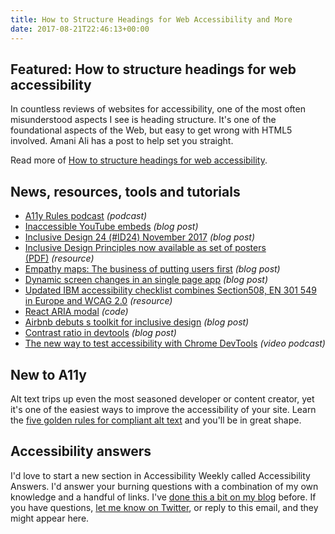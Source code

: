 ```yaml
---
title: How to Structure Headings for Web Accessibility and More
date: 2017-08-21T22:46:13+00:00
---
```


## Featured: How to structure headings for web accessibility

In countless reviews of websites for accessibility, one of the most often misunderstood aspects I see is heading structure. It's one of the foundational aspects of the Web, but easy to get wrong with HTML5 involved. Amani Ali has a post to help set you straight.

Read more of [How to structure headings for web accessibility](https://www.nomensa.com/blog/2017/how-structure-headings-web-accessibility).

## News, resources, tools and tutorials

* [A11y Rules podcast](https://www.patreon.com/steenhout) _(podcast)_
* [Inaccessible YouTube embeds](http://adrianroselli.com/2017/08/inaccessible-youtube-embeds.html) _(blog post)_
* [Inclusive Design 24 (#ID24) November 2017](https://www.paciellogroup.com/blog/2017/08/inclusive-design-24-id24-november-2017/) _(blog post)_
* [Inclusive Design Principles now available as set of posters (PDF)](http://inclusivedesignprinciples.org/posters/multiple.pdf) _(resource)_
* [Empathy maps: The business of putting users first](https://www.invisionapp.com/blog/empathy-maps-ux/) _(blog post)_
* [Dynamic screen changes in an single page app](https://medium.com/@dennisl/for-dynamic-screen-changes-in-an-spa-i-highly-recommend-setting-focus-to-the-region-with-new-38e48ebf2b2c) _(blog post)_
* [Updated IBM accessibility checklist combines Section508, EN 301 549 in Europe and WCAG 2.0](http://www-03.ibm.com/able/guidelines/ci162/accessibility_checklist.html) _(resource)_
* [React ARIA modal](https://github.com/davidtheclark/react-aria-modal) _(code)_
* [Airbnb debuts s toolkit for inclusive design](https://www.fastcodesign.com/90135013/airbnb-debuts-a-toolkit-for-inclusive-design) _(blog post)_
* [Contrast ratio in devtools](https://remysharp.com/2017/08/17/contrast-ratio-in-devtools) _(blog post)_
* [The new way to test accessibility with Chrome DevTools](https://www.youtube.com/watch?v=b0Q5Zp_yKaU) _(video podcast)_

## New to A11y

Alt text trips up even the most seasoned developer or content creator, yet it's one of the easiest ways to improve the accessibility of your site. Learn the [five golden rules for compliant alt text](https://www.abilitynet.org.uk/blog/five-golden-rules-compliant-alt-text) and you'll be in great shape.

## Accessibility answers

I'd love to start a new section in Accessibility Weekly called Accessibility Answers. I'd answer your burning questions with a combination of my own knowledge and a handful of links. I've [done this a bit on my blog](https://davidakennedy.com/tag/accessibility-answers/) before. If you have questions, [let me know on Twitter](https://twitter.com/davidakennedy), or reply to this email, and they might appear here.